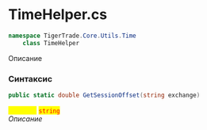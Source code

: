 
# TimeHelper.cs
```csharp
namespace TigerTrade.Core.Utils.Time  
    class TimeHelper
```

Описание

### Синтаксис
```csharp
public static double GetSessionOffset(string exchange)
```

<mark style="color:yellow;">**`exchange`**</mark> <mark style="color:red;">`string`</mark>  
 *Описание*  
  

                    
                    
